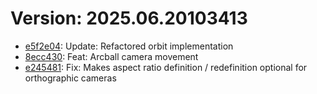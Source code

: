 # Version: 2025.06.20103413

* [e5f2e04](https://github.com/ford-jones/lazarus/commit/e5f2e042b879517529b211c23538e4c08a81cf79): Update: Refactored orbit implementation
* [8ecc430](https://github.com/ford-jones/lazarus/commit/8ecc430b39727d2c73a2106153e0ce23434a5a18): Feat: Arcball camera movement
* [e245481](https://github.com/ford-jones/lazarus/commit/e2454814198ec7394ce86629b217a6e5b395588e): Fix: Makes aspect ratio definition / redefinition optional for orthographic cameras
